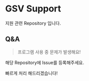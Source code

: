 # GSV Support
지원 관련 Repository 입니다.

## Q&A

> 프로그램 사용 중 문제가 발생해요!

해당 Repository에 Issue를 등록해주세요.

빠르게 처리 해드리겠습니다!




